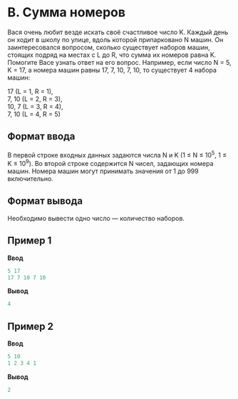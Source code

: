 # B. Сумма номеров

Вася очень любит везде искать своё счастливое число K. Каждый день он ходит в школу по улице, вдоль которой припарковано N
машин. Он заинтересовался вопросом, сколько существует наборов машин, стоящих подряд на местах с L до R, что сумма их номеров равна K.  
Помогите Васе узнать ответ на его вопрос.
Например, если число N = 5, K = 17, а номера машин равны 17, 7, 10, 7, 10, то существует 4 набора машин:

17 (L = 1, R = 1),  
7, 10 (L = 2, R = 3),  
10, 7 (L = 3, R = 4),  
7, 10 (L = 4, R = 5)

## Формат ввода

В первой строке входных данных задаются числа N и K (1 &le; N &le; 10<sup>5</sup>, 1 &le; K &le; 10<sup>9</sup>).
Во второй строке содержится N чисел, задающих номера машин. Номера машин могут принимать значения от 1 до 999 включительно.

## Формат вывода

Необходимо вывести одно число — количество наборов.


## Пример 1

**Ввод**  
```c++
5 17
17 7 10 7 10
```
**Вывод**  
```c++
4
```

## Пример 2

**Ввод**
```c++
5 10
1 2 3 4 1
```
**Вывод**
```c++
2
```